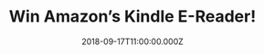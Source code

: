 ---
campaign-uuid: "c-7f34273f-7b74-4c71-9b11-cb2c7f1edea9"
type: "Competition"
category: "Gifts"
date: "2018-09-17T11:00:00.000Z"
end-date: "2018-10-17T23:59:00.000Z"
disable-form: false
is_promoted: false
has_entry_page: true
title: "Win Amazon’s Kindle E-Reader!"
competition-description: "<p>We have in our hands the book lovers new best friend.\
  \ Yes, you have heard it right. We are giving away the brand new Amazon’s Kindle\
  \ E-Reader to one of our lucky NME AAA members to win.</p>\r\n<p>If you want to\
  \ indulge yourself into your favourite read… click below for a chance to win!</p>"
hero-header: "Win Amazon’s Kindle E-Reader!"
terms-confirmation: "N/A"
banner-img: "https://assets.expresslyapp.com/asset-ce9453e7-1c81-4f63-8e7c-8e978b53b437.jpg"
logo-left-href: "aaa.nme.com"
logo-left-image: "https://assets.expresslyapp.com/asset-07eb481c-51d3-4de9-84d9-d7e583c71ff0.jpg"
logo-left-title: "NME AAA"
bg-image-hero: "https://assets.expresslyapp.com/asset-ffef4701-35fd-4792-9667-6f1c23145ab2.jpg"
bg-image-first: "https://assets.expresslyapp.com/asset-6a9dea59-ccc5-4744-b80f-49e23eb5c2b0.jpg"
bg-image-second: "https://assets.expresslyapp.com/asset-ec256ba6-a409-4e97-844f-925c505a3ebd.jpg"
section1-content: "<p>Look it up instantly without leaving your page, Share your library\
  \ with family, Translate passages instantly, Audible books… PLUS other features\
  \ you’ve come to expect from Kindle! This brand new E-Reader from Amazon has it\
  \ all! </p>\r\n<p>You will never be without a book anymore! Browse Amazon’s expansive\
  \ selection, choose a title and begin reading in seconds, you can download books\
  \ in under 60 seconds! PLUS you can discover great books with Goodreads on Kindle!</p>"
section2-content: "<p>Take the story with YOU! Think no more and don’t miss this amazing\
  \ opportunity! Enter the form below for a chance to win the brand new Amazon’s Kindle\
  \ E-reader and enjoy & discover a new world of reads anywhere!</p>"
entry-title: "Win Amazon’s Kindle E-Reader!"
entry-content: "Enter the draw to win Amazon’s Kindle E-Reader\r\nby completing the\
  \ form below before 23:59 on 17th of October 2018."
has-winner: false
prize-description: "Amazon’s Kindle E-Reader."
special-conditions: "Multiple entries are allowed up to one every day."
---